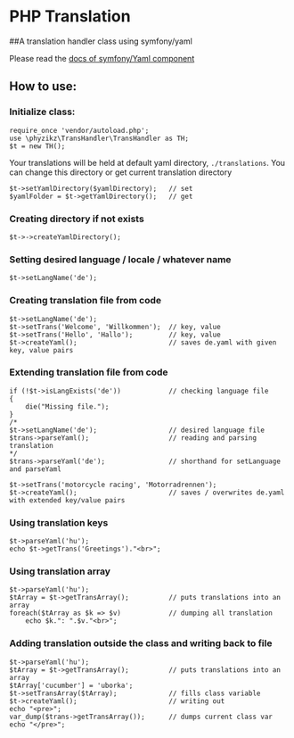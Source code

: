 # PHP Translation
##A translation handler class using symfony/yaml

Please read the [docs of symfony/Yaml component](https://symfony.com/doc/current/components/yaml.html)

## How to use:

### Initialize class:
```
require_once 'vendor/autoload.php';
use \phyzikz\TransHandler\TransHandler as TH;
$t = new TH();
```

Your translations will be held at default yaml directory, `./translations`.
You can change this directory or get current translation directory
```
$t->setYamlDirectory($yamlDirectory);   // set
$yamlFolder = $t->getYamlDirectory();   // get
```

### Creating directory if not exists
```
$t->->createYamlDirectory();
```

### Setting desired language / locale / whatever name
```
$t->setLangName('de'); 
```

### Creating translation file from code
```
$t->setLangName('de'); 
$t->setTrans('Welcome', 'Willkommen');  // key, value
$t->setTrans('Hello', 'Hallo');         // key, value
$t->createYaml();                       // saves de.yaml with given key, value pairs              
```

### Extending translation file from code
```
if (!$t->isLangExists('de'))            // checking language file
{
    die("Missing file.");
}
/*
$t->setLangName('de');                  // desired language file
$trans->parseYaml();                    // reading and parsing translation
*/
$trans->parseYaml('de');                // shorthand for setLanguage and parseYaml

$t->setTrans('motorcycle racing', 'Motorradrennen');
$t->createYaml();                       // saves / overwrites de.yaml with extended key/value pairs
```

### Using translation keys
```
$t->parseYaml('hu'); 
echo $t->getTrans('Greetings')."<br>";
```

### Using translation array
```
$t->parseYaml('hu');
$tArray = $t->getTransArray();          // puts translations into an array
foreach($tArray as $k => $v)            // dumping all translation
    echo $k.": ".$v."<br>";
```

### Adding translation outside the class and writing back to file
```
$t->parseYaml('hu');
$tArray = $t->getTransArray();          // puts translations into an array
$tArray['cucumber'] = 'uborka';
$t->setTransArray($tArray);             // fills class variable
$t->createYaml();                       // writing out
echo "<pre>";
var_dump($trans->getTransArray());      // dumps current class var
echo "</pre>";
```

